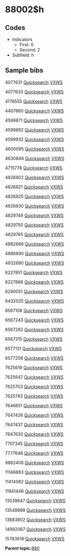 # 88002$h

## Codes

-   Indicators
    -   First: 0
    -   Second: 2
-   Subfield: h

## Sample bibs

4077631 [Quicksearch](https://search.library.yale.edu/catalog/4077631) [VXWS](http://prodorbis.library.yale.edu:7014/vxws/GetHoldingsService?bibId=4077631)

4077633 [Quicksearch](https://search.library.yale.edu/catalog/4077633) [VXWS](http://prodorbis.library.yale.edu:7014/vxws/GetHoldingsService?bibId=4077633)

4176555 [Quicksearch](https://search.library.yale.edu/catalog/4176555) [VXWS](http://prodorbis.library.yale.edu:7014/vxws/GetHoldingsService?bibId=4176555)

4407860 [Quicksearch](https://search.library.yale.edu/catalog/4407860) [VXWS](http://prodorbis.library.yale.edu:7014/vxws/GetHoldingsService?bibId=4407860)

4599871 [Quicksearch](https://search.library.yale.edu/catalog/4599871) [VXWS](http://prodorbis.library.yale.edu:7014/vxws/GetHoldingsService?bibId=4599871)

4599892 [Quicksearch](https://search.library.yale.edu/catalog/4599892) [VXWS](http://prodorbis.library.yale.edu:7014/vxws/GetHoldingsService?bibId=4599892)

4599932 [Quicksearch](https://search.library.yale.edu/catalog/4599932) [VXWS](http://prodorbis.library.yale.edu:7014/vxws/GetHoldingsService?bibId=4599932)

4600095 [Quicksearch](https://search.library.yale.edu/catalog/4600095) [VXWS](http://prodorbis.library.yale.edu:7014/vxws/GetHoldingsService?bibId=4600095)

4630848 [Quicksearch](https://search.library.yale.edu/catalog/4630848) [VXWS](http://prodorbis.library.yale.edu:7014/vxws/GetHoldingsService?bibId=4630848)

4715778 [Quicksearch](https://search.library.yale.edu/catalog/4715778) [VXWS](http://prodorbis.library.yale.edu:7014/vxws/GetHoldingsService?bibId=4715778)

4826802 [Quicksearch](https://search.library.yale.edu/catalog/4826802) [VXWS](http://prodorbis.library.yale.edu:7014/vxws/GetHoldingsService?bibId=4826802)

4826821 [Quicksearch](https://search.library.yale.edu/catalog/4826821) [VXWS](http://prodorbis.library.yale.edu:7014/vxws/GetHoldingsService?bibId=4826821)

4826825 [Quicksearch](https://search.library.yale.edu/catalog/4826825) [VXWS](http://prodorbis.library.yale.edu:7014/vxws/GetHoldingsService?bibId=4826825)

4826830 [Quicksearch](https://search.library.yale.edu/catalog/4826830) [VXWS](http://prodorbis.library.yale.edu:7014/vxws/GetHoldingsService?bibId=4826830)

4829749 [Quicksearch](https://search.library.yale.edu/catalog/4829749) [VXWS](http://prodorbis.library.yale.edu:7014/vxws/GetHoldingsService?bibId=4829749)

4829750 [Quicksearch](https://search.library.yale.edu/catalog/4829750) [VXWS](http://prodorbis.library.yale.edu:7014/vxws/GetHoldingsService?bibId=4829750)

4829765 [Quicksearch](https://search.library.yale.edu/catalog/4829765) [VXWS](http://prodorbis.library.yale.edu:7014/vxws/GetHoldingsService?bibId=4829765)

4882688 [Quicksearch](https://search.library.yale.edu/catalog/4882688) [VXWS](http://prodorbis.library.yale.edu:7014/vxws/GetHoldingsService?bibId=4882688)

4886890 [Quicksearch](https://search.library.yale.edu/catalog/4886890) [VXWS](http://prodorbis.library.yale.edu:7014/vxws/GetHoldingsService?bibId=4886890)

4932690 [Quicksearch](https://search.library.yale.edu/catalog/4932690) [VXWS](http://prodorbis.library.yale.edu:7014/vxws/GetHoldingsService?bibId=4932690)

6227851 [Quicksearch](https://search.library.yale.edu/catalog/6227851) [VXWS](http://prodorbis.library.yale.edu:7014/vxws/GetHoldingsService?bibId=6227851)

6227866 [Quicksearch](https://search.library.yale.edu/catalog/6227866) [VXWS](http://prodorbis.library.yale.edu:7014/vxws/GetHoldingsService?bibId=6227866)

6290051 [Quicksearch](https://search.library.yale.edu/catalog/6290051) [VXWS](http://prodorbis.library.yale.edu:7014/vxws/GetHoldingsService?bibId=6290051)

6432025 [Quicksearch](https://search.library.yale.edu/catalog/6432025) [VXWS](http://prodorbis.library.yale.edu:7014/vxws/GetHoldingsService?bibId=6432025)

6567108 [Quicksearch](https://search.library.yale.edu/catalog/6567108) [VXWS](http://prodorbis.library.yale.edu:7014/vxws/GetHoldingsService?bibId=6567108)

6567243 [Quicksearch](https://search.library.yale.edu/catalog/6567243) [VXWS](http://prodorbis.library.yale.edu:7014/vxws/GetHoldingsService?bibId=6567243)

6567282 [Quicksearch](https://search.library.yale.edu/catalog/6567282) [VXWS](http://prodorbis.library.yale.edu:7014/vxws/GetHoldingsService?bibId=6567282)

6567315 [Quicksearch](https://search.library.yale.edu/catalog/6567315) [VXWS](http://prodorbis.library.yale.edu:7014/vxws/GetHoldingsService?bibId=6567315)

6577131 [Quicksearch](https://search.library.yale.edu/catalog/6577131) [VXWS](http://prodorbis.library.yale.edu:7014/vxws/GetHoldingsService?bibId=6577131)

6577208 [Quicksearch](https://search.library.yale.edu/catalog/6577208) [VXWS](http://prodorbis.library.yale.edu:7014/vxws/GetHoldingsService?bibId=6577208)

7625619 [Quicksearch](https://search.library.yale.edu/catalog/7625619) [VXWS](http://prodorbis.library.yale.edu:7014/vxws/GetHoldingsService?bibId=7625619)

7625647 [Quicksearch](https://search.library.yale.edu/catalog/7625647) [VXWS](http://prodorbis.library.yale.edu:7014/vxws/GetHoldingsService?bibId=7625647)

7625703 [Quicksearch](https://search.library.yale.edu/catalog/7625703) [VXWS](http://prodorbis.library.yale.edu:7014/vxws/GetHoldingsService?bibId=7625703)

7625783 [Quicksearch](https://search.library.yale.edu/catalog/7625783) [VXWS](http://prodorbis.library.yale.edu:7014/vxws/GetHoldingsService?bibId=7625783)

7646651 [Quicksearch](https://search.library.yale.edu/catalog/7646651) [VXWS](http://prodorbis.library.yale.edu:7014/vxws/GetHoldingsService?bibId=7646651)

7647426 [Quicksearch](https://search.library.yale.edu/catalog/7647426) [VXWS](http://prodorbis.library.yale.edu:7014/vxws/GetHoldingsService?bibId=7647426)

7647437 [Quicksearch](https://search.library.yale.edu/catalog/7647437) [VXWS](http://prodorbis.library.yale.edu:7014/vxws/GetHoldingsService?bibId=7647437)

7647630 [Quicksearch](https://search.library.yale.edu/catalog/7647630) [VXWS](http://prodorbis.library.yale.edu:7014/vxws/GetHoldingsService?bibId=7647630)

7707345 [Quicksearch](https://search.library.yale.edu/catalog/7707345) [VXWS](http://prodorbis.library.yale.edu:7014/vxws/GetHoldingsService?bibId=7707345)

7777648 [Quicksearch](https://search.library.yale.edu/catalog/7777648) [VXWS](http://prodorbis.library.yale.edu:7014/vxws/GetHoldingsService?bibId=7777648)

9882406 [Quicksearch](https://search.library.yale.edu/catalog/9882406) [VXWS](http://prodorbis.library.yale.edu:7014/vxws/GetHoldingsService?bibId=9882406)

11146883 [Quicksearch](https://search.library.yale.edu/catalog/11146883) [VXWS](http://prodorbis.library.yale.edu:7014/vxws/GetHoldingsService?bibId=11146883)

11414062 [Quicksearch](https://search.library.yale.edu/catalog/11414062) [VXWS](http://prodorbis.library.yale.edu:7014/vxws/GetHoldingsService?bibId=11414062)

11941448 [Quicksearch](https://search.library.yale.edu/catalog/11941448) [VXWS](http://prodorbis.library.yale.edu:7014/vxws/GetHoldingsService?bibId=11941448)

13539647 [Quicksearch](https://search.library.yale.edu/catalog/13539647) [VXWS](http://prodorbis.library.yale.edu:7014/vxws/GetHoldingsService?bibId=13539647)

13548988 [Quicksearch](https://search.library.yale.edu/catalog/13548988) [VXWS](http://prodorbis.library.yale.edu:7014/vxws/GetHoldingsService?bibId=13548988)

13683802 [Quicksearch](https://search.library.yale.edu/catalog/13683802) [VXWS](http://prodorbis.library.yale.edu:7014/vxws/GetHoldingsService?bibId=13683802)

14992067 [Quicksearch](https://search.library.yale.edu/catalog/14992067) [VXWS](http://prodorbis.library.yale.edu:7014/vxws/GetHoldingsService?bibId=14992067)

15783618 [Quicksearch](https://search.library.yale.edu/catalog/15783618) [VXWS](http://prodorbis.library.yale.edu:7014/vxws/GetHoldingsService?bibId=15783618)

**Parent topic:**[880](../../tags/880/880.md)

